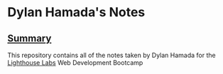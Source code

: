 # Dylan Hamada's Notes

## [Summary](https://github.com/dylanhamada)

This repository contains all of the notes taken by Dylan Hamada for the [Lighthouse Labs](https://www.lighthouselabs.ca/) Web Development Bootcamp